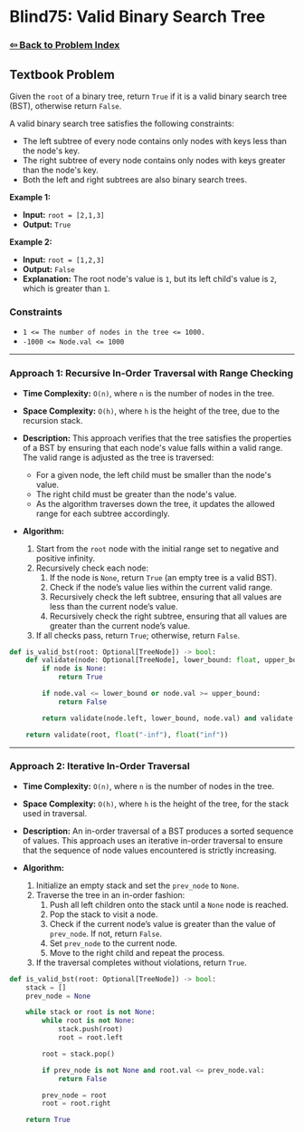 # Blind75: Valid Binary Search Tree

### [⇦ Back to Problem Index](../../index.md)

## Textbook Problem

Given the `root` of a binary tree, return `True` if it is a valid binary search tree (BST), otherwise return `False`.

A valid binary search tree satisfies the following constraints:

- The left subtree of every node contains only nodes with keys less than the node's key.
- The right subtree of every node contains only nodes with keys greater than the node's key.
- Both the left and right subtrees are also binary search trees.

**Example 1:**

- **Input:** `root = [2,1,3]`
- **Output:** `True`

**Example 2:**

- **Input:** `root = [1,2,3]`
- **Output:** `False`
- **Explanation:** The root node's value is `1`, but its left child's value is `2`, which is greater than `1`.

### Constraints

- `1 <= The number of nodes in the tree <= 1000.`
- `-1000 <= Node.val <= 1000`

---

### Approach 1: Recursive In-Order Traversal with Range Checking

- **Time Complexity:** `O(n)`, where `n` is the number of nodes in the tree.
- **Space Complexity:** `O(h)`, where `h` is the height of the tree, due to the recursion stack.
- **Description:** This approach verifies that the tree satisfies the properties of a BST by ensuring that each node's value falls within a valid range. The valid range is adjusted as the tree is traversed:
  - For a given node, the left child must be smaller than the node's value.
  - The right child must be greater than the node's value.
  - As the algorithm traverses down the tree, it updates the allowed range for each subtree accordingly.
- **Algorithm:**

  1. Start from the `root` node with the initial range set to negative and positive infinity.
  2. Recursively check each node:
     1. If the node is `None`, return `True` (an empty tree is a valid BST).
     2. Check if the node’s value lies within the current valid range.
     3. Recursively check the left subtree, ensuring that all values are less than the current node’s value.
     4. Recursively check the right subtree, ensuring that all values are greater than the current node’s value.
  3. If all checks pass, return `True`; otherwise, return `False`.

```python
def is_valid_bst(root: Optional[TreeNode]) -> bool:
    def validate(node: Optional[TreeNode], lower_bound: float, upper_bound: float) -> bool:
        if node is None:
            return True

        if node.val <= lower_bound or node.val >= upper_bound:
            return False

        return validate(node.left, lower_bound, node.val) and validate(node.right, node.val, upper_bound)

    return validate(root, float("-inf"), float("inf"))
```

---

### Approach 2: Iterative In-Order Traversal

- **Time Complexity:** `O(n)`, where `n` is the number of nodes in the tree.
- **Space Complexity:** `O(h)`, where `h` is the height of the tree, for the stack used in traversal.
- **Description:** An in-order traversal of a BST produces a sorted sequence of values. This approach uses an iterative in-order traversal to ensure that the sequence of node values encountered is strictly increasing.
- **Algorithm:**

  1. Initialize an empty stack and set the `prev_node` to `None`.
  2. Traverse the tree in an in-order fashion:
     1. Push all left children onto the stack until a `None` node is reached.
     2. Pop the stack to visit a node.
     3. Check if the current node’s value is greater than the value of `prev_node`. If not, return `False`.
     4. Set `prev_node` to the current node.
     5. Move to the right child and repeat the process.
  3. If the traversal completes without violations, return `True`.

```python
def is_valid_bst(root: Optional[TreeNode]) -> bool:
    stack = []
    prev_node = None

    while stack or root is not None:
        while root is not None:
            stack.push(root)
            root = root.left

        root = stack.pop()

        if prev_node is not None and root.val <= prev_node.val:
            return False

        prev_node = root
        root = root.right

    return True
```
